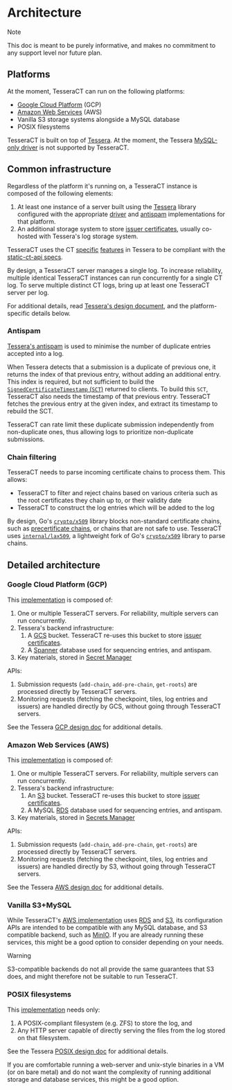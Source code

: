 # Architecture

> [!NOTE]
> This doc is meant to be purely informative, and makes no commitment
> to any support level nor future plan.

## Platforms

At the moment, TesseraCT can run on the following platforms:

- [Google Cloud Platform](https://cloud.google.com) (GCP)
- [Amazon Web Services](https://aws.amazon.com) (AWS)
- Vanilla S3 storage systems alongside a MySQL database
- POSIX filesystems

TesseraCT is built on top of [Tessera](https://github.com/transparency-dev/tessera/).
At the moment, the Tessera [MySQL-only driver](https://github.com/transparency-dev/tessera?tab=readme-ov-file#storage-drivers)
is not supported by TesseraCT.

## Common infrastructure

Regardless of the platform it's running on, a TesseraCT instance is composed of
the following elements:

1. At least one instance of a server built using the [Tessera](https://github.com/transparency-dev/tessera/)
library configured with the appropriate [driver](https://github.com/transparency-dev/tessera/?tab=readme-ov-file#storage-drivers)
and [antispam](https://github.com/transparency-dev/tessera/?tab=readme-ov-file#antispam)
implementations for that platform.
1. An additional storage system to store [issuer certificates](https://github.com/C2SP/C2SP/blob/main/static-ct-api.md#issuers),
usually co-hosted with Tessera's log storage system.

TesseraCT uses the CT [specific](https://github.com/transparency-dev/tessera/blob/main/ct_only.go)
[features](https://github.com/transparency-dev/tessera/blob/main/ctonly/ct.go)
in Tessera to be compliant with the [static-ct-api specs](https://c2sp.org/static-ct-api).

By design, a TesseraCT server manages a single log.
To increase reliability, multiple identical TesseraCT instances can run
concurrently for a single CT log.
To serve multiple distinct CT logs, bring up at least one TesseraCT server per log.

For additional details, read [Tessera's design document](https://github.com/transparency-dev/tessera/tree/main/docs/design),
and the platform-specific details below.

### Antispam

[Tessera's antispam](https://github.com/transparency-dev/tessera/blob/main/docs/design/antispam.md)
is used to minimise the number of duplicate entries accepted into a log.

When Tessera detects that a submission is a duplicate of previous one, it
returns the index of that previous entry, without adding an additional entry.
This index is required, but not sufficient to build the
[`SignedCertificateTimestamp` (`SCT`)](https://github.com/C2SP/C2SP/blob/main/static-ct-api.md#sct-extension)
returned to clients. To build this `SCT`, TesseraCT also needs the timestamp of
that previous entry. TesseraCT fetches the previous entry at the given
index, and extract its timestamp to rebuild the SCT.

TesseraCT can rate limit these duplicate submission independently from
non-duplicate ones, thus allowing logs to prioritize non-duplicate submissions.

### Chain filtering

TesseraCT needs to parse incoming certificate chains to process them. This allows:

- TesseraCT to filter and reject chains based on various criteria such as the
root certificates they chain up to, or their validity date
- TesseraCT to construct the log entries which will be added to the log

By design, Go's [`crypto/x509`](https://pkg.go.dev/crypto/x509) library blocks
non-standard certificate chains, such as [precertificate chains](https://www.rfc-editor.org/rfc/rfc6962#section-3.1),
or chains that are not safe to use.
TesseraCT uses [`internal/lax509`](/internal/lax509/), a lightweight fork of
Go's [`crypto/x509`](https://pkg.go.dev/crypto/x509) library to parse chains.

## Detailed architecture

### Google Cloud Platform (GCP)

This [implementation](/cmd/tesseract/gcp) is composed of:

 1. One or multiple TesseraCT servers. For reliability, multiple servers can run
 concurrently.
 1. Tessera's backend infrastructure:
    1. A [GCS](https://cloud.google.com/storage) bucket. TesseraCT re-uses this
    bucket to store [issuer certificates](https://github.com/C2SP/C2SP/blob/main/static-ct-api.md#issuers).
    1. A [Spanner](https://cloud.google.com/spanner) database used for
    sequencing entries, and antispam.
 1. Key materials, stored in [Secret Manager](https://cloud.google.com/security/products/secret-manager)

APIs:

 1. Submission requests (`add-chain`, `add-pre-chain`, `get-roots`) are processed
 directly by TesseraCT servers.
 2. Monitoring requests (fetching the checkpoint, tiles, log entries and
 issuers) are handled directly by GCS, without going through TesseraCT
 servers.

See the Tessera [GCP design doc](https://github.com/transparency-dev/tessera/tree/main/storage/gcp)
for additional details.

### Amazon Web Services (AWS)

This [implementation](/cmd/tesseract/aws) is composed of:

 1. One or multiple TesseraCT servers. For reliability, multiple servers can run
 concurrently.
 1. Tessera's backend infrastructure:
    1. An [S3](https://aws.amazon.com/s3/) bucket. TesseraCT re-uses this bucket
    to store [issuer certificates](https://github.com/C2SP/C2SP/blob/main/static-ct-api.md#issuers).
    1. A MySQL [RDS](https://aws.amazon.com/rds/) database used for sequencing
    entries, and antispam.
 1. Key materials, stored in [Secrets Manager](https://aws.amazon.com/secrets-manager/)

APIs:

 1. Submission requests (`add-chain`, `add-pre-chain`, `get-roots`) are processed
directly by TesseraCT servers.
 2. Monitoring requests (fetching the checkpoint, tiles, log entries and
issuers) are handled directly by S3, without going through TesseraCT
servers.

See the Tessera [AWS design doc](https://github.com/transparency-dev/tessera/tree/main/storage/aws)
for additional details.

### Vanilla S3+MySQL

While TesseraCT's [AWS implementation](#amazon-web-services-aws)
uses [RDS](https://aws.amazon.com/rds/) and [S3](https://aws.amazon.com/s3/),
its configuration APIs are intended to be compatible with any MySQL database,
and S3 compatible backend, such as [MinIO](https://min.io/). If you are already
running these services, this might be a good option to consider depending on
your needs.

> [!WARNING]
> S3-compatible backends do not all provide the same guarantees
> that S3 does, and might therefore not be suitable to run TesseraCT.

### POSIX filesystems

This [implementation](/cmd/tesseract/posix) needs only:

1. A POSIX-compliant filesystem (e.g. ZFS) to store the log, and
1. Any HTTP server capable of directly serving the files from the log stored on
that filesystem.

See the Tessera [POSIX design doc](https://pkg.go.dev/github.com/transparency-dev/tessera/storage/posix)
for additional details.

If you are comfortable running a web-server and unix-style binaries in a VM
(or on bare metal) and do not want the complexity of running additional storage
and database services, this might be a good option.
